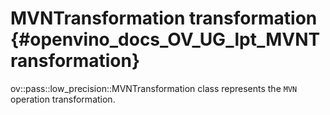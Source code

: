 # MVNTransformation transformation {#openvino_docs_OV_UG_lpt_MVNTransformation}

ov::pass::low_precision::MVNTransformation class represents the `MVN` operation transformation.
